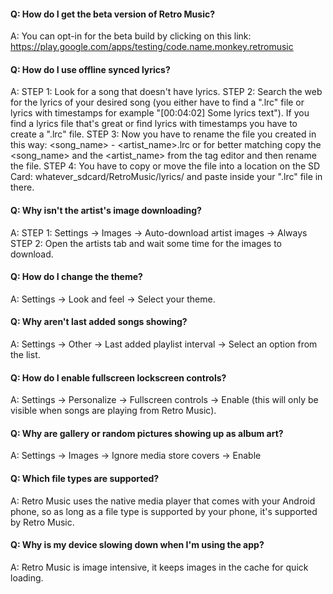#### Q: How do I get the beta version of Retro Music?
A: You can opt-in for the beta build by clicking on this link: https://play.google.com/apps/testing/code.name.monkey.retromusic

#### Q: How do I use offline synced lyrics?
A: 
STEP 1: Look for a song that doesn't have lyrics.
STEP 2: Search the web for the lyrics of your desired song (you either have to find a ".lrc" file or lyrics with timestamps for example "[00:04:02] Some lyrics text"). If you find a lyrics file that's great or find lyrics with timestamps you have to create a ".lrc" file. 
STEP 3: Now you have to rename the file you created in this way: <song_name> - <artist_name>.lrc or for better matching copy the <song_name> and the <artist_name> from the tag editor and then rename the file.
STEP 4: You have to copy or move the file into a location on the SD Card: whatever_sdcard/RetroMusic/lyrics/ and paste inside your ".lrc" file in there.

#### Q: Why isn't the artist's image downloading?
A:
STEP 1: Settings -> Images -> Auto-download artist images -> Always
STEP 2: Open the artists tab and wait some time for the images to download.

#### Q: How do I change the theme?
A: Settings -> Look and feel -> Select your theme.

#### Q: Why aren't last added songs showing?
A: Settings -> Other -> Last added playlist interval -> Select an option from the list.

#### Q: How do I enable fullscreen lockscreen controls?
A: Settings -> Personalize -> Fullscreen controls -> Enable (this will only be visible when songs are playing from Retro Music).

#### Q: Why are gallery or random pictures showing up as album art?
A: Settings -> Images -> Ignore media store covers -> Enable

#### Q: Which file types are supported?
A: Retro Music uses the native media player that comes with your Android phone, so as long as a file type is supported by your phone, it's supported by Retro Music.

#### Q: Why is my device slowing down when I'm using the app?
A: Retro Music is image intensive, it keeps images in the cache for quick loading.

